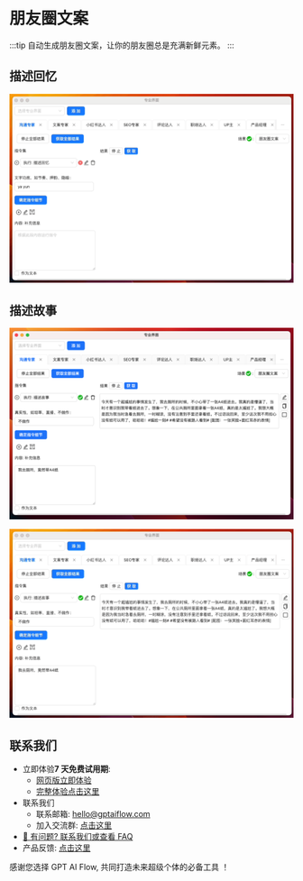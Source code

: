 # 朋友圈文案

:::tip
自动生成朋友圈文案，让你的朋友圈总是充满新鲜元素。
:::

## 描述回忆

![](./img/6-pengYouQuan/2023-09-22-img-23-demo-pengYouQuan.gif)

## 描述故事

![](./img/6-pengYouQuan/2023-09-22-img-24-demo-pengYouQuan.png)

![](./img/6-pengYouQuan/2023-09-22-img-25-demo-pengYouQuan.gif)

## 联系我们

- 立即体验**7 天免费试用期**:
  - [网页版立即体验](https://www.app.gptaiflow.com/login)
  - [完整体验点击这里](/download)
- 联系我们
  - 联系邮箱: hello@gptaiflow.com
  - 加入交流群: [点击这里](/communication-group)
- [💬 有问题? 联系我们或查看 FAQ](/docs/proudct/gpt-ai-flow-guide-and-faq)
- 产品反馈: [点击这里](https://wj.qq.com/s2/13154598/1770/)

感谢您选择 GPT AI Flow, 共同打造未来超级个体的必备工具 ！
